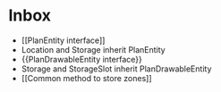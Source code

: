 # Inbox

- [[PlanEntity interface]]
- Location and Storage inherit PlanEntity
- {{PlanDrawableEntity interface}}
- Storage and StorageSlot inherit PlanDrawableEntity
- [[Common method to store zones]]


